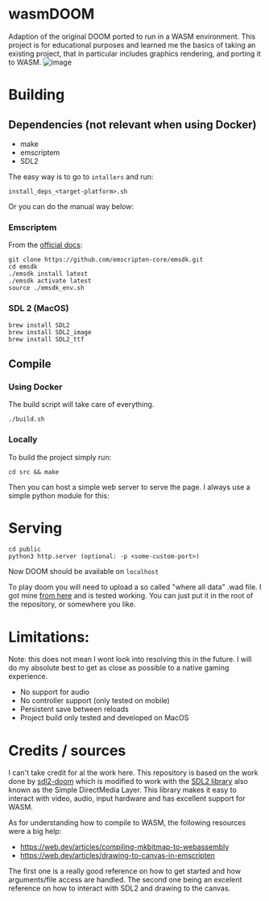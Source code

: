 # wasmDOOM
Adaption of the original DOOM ported to run in a WASM environment.
This project is for educational purposes and learned me the basics of taking an existing project, that in particular includes graphics rendering, and porting it to WASM.
![image](https://github.com/VanIseghemThomas/wasmDOOM/assets/55881698/79777d10-50fe-4521-bdbc-1dcd82395a91)


# Building
## Dependencies (not relevant when using Docker)
- make
- emscriptem
- SDL2

The easy way is to go to `intallers` and run:
```
install_deps_<target-platform>.sh
```

Or you can do the manual way below:
### Emscriptem
From the [official docs](https://emscripten.org/docs/getting_started/downloads.html):
```
git clone https://github.com/emscripten-core/emsdk.git
cd emsdk
./emsdk install latest
./emsdk activate latest
source ./emsdk_env.sh
```

### SDL 2 (MacOS)
```
brew install SDL2
brew install SDL2_image
brew install SDL2_ttf
```

## Compile
### Using Docker
The build script will take care of everything.
```
./build.sh
```

### Locally
To build the project simply run:
```
cd src && make
```
Then you can host a simple web server to serve the page. I always use a simple python module for this:

# Serving
```
cd public
python3 http.server (optional: -p <some-custom-port>)
```

Now DOOM should be available on `localhost`

To play doom you will need to upload a so called "where all data" .wad file. I got mine [from here](http://sauparna.sdf.org/Doom/Compile_Doom) and is tested working. You can just put it in the root of the repository, or somewhere you like.

# Limitations:
Note: this does not mean I wont look into resolving this in the future. I will do my absolute best to get as close as possible to a native gaming experience.
- No support for audio
- No controller support (only tested on mobile)
- Persistent save between reloads
- Project build only tested and developed on MacOS

# Credits / sources
I can't take credit for al the work here. This repository is based on the work done by [sdl2-doom](https://github.com/AlexOberhofer/sdl2-doom) which is modified to work with the [SDL2 library](https://www.libsdl.org/) also known as the Simple DirectMedia Layer. This library makes it easy to interact with video, audio, input hardware and has excellent support for WASM.

As for understanding how to compile to WASM, the following resources were a big help:
- https://web.dev/articles/compiling-mkbitmap-to-webassembly
- https://web.dev/articles/drawing-to-canvas-in-emscripten

The first one is a really good reference on how to get started and how arguments/file access are handled.
The second one being an excelent reference on how to interact with SDL2 and drawing to the canvas.

